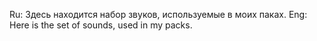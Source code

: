 Ru: Здесь находится набор звуков, используемые в моих паках.
Eng: Here is the set of sounds, used in my packs.
